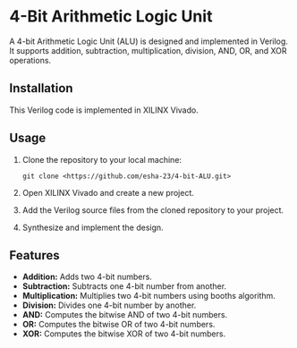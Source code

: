 # 4-Bit Arithmetic Logic Unit

A 4-bit Arithmetic Logic Unit (ALU) is designed and implemented in Verilog. It supports addition, subtraction, multiplication, division, AND, OR, and XOR operations.

## Installation

This Verilog code is implemented in XILINX Vivado.

## Usage

1. Clone the repository to your local machine:
    
    ```
    git clone <https://github.com/esha-23/4-bit-ALU.git>
    
    ```
    
2. Open XILINX Vivado and create a new project.
3. Add the Verilog source files from the cloned repository to your project.
4. Synthesize and implement the design.

## Features

- **Addition:** Adds two 4-bit numbers.
- **Subtraction:** Subtracts one 4-bit number from another.
- **Multiplication:** Multiplies two 4-bit numbers using booths algorithm.
- **Division:** Divides one 4-bit number by another.
- **AND:** Computes the bitwise AND of two 4-bit numbers.
- **OR:** Computes the bitwise OR of two 4-bit numbers.
- **XOR:** Computes the bitwise XOR of two 4-bit numbers.
